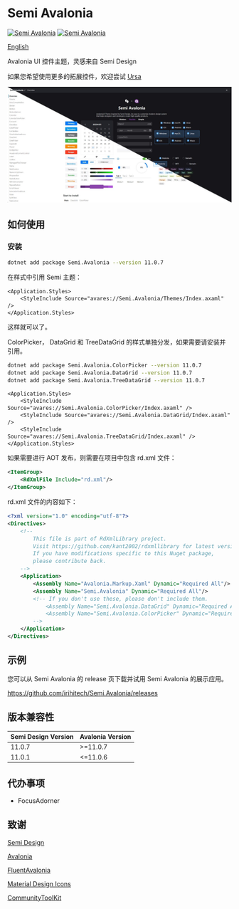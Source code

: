 # Semi Avalonia

[![Semi Avalonia](https://img.shields.io/nuget/v/Semi.Avalonia.svg?color=red&style=flat-square)](https://www.nuget.org/packages/Semi.Avalonia/)
[![Semi Avalonia](https://img.shields.io/nuget/dt/Semi.Avalonia.svg?style=flat-square)](https://www.nuget.org/packages/Semi.Avalonia/)

[English](./README.md)

Avalonia UI 控件主题，灵感来自 Semi Design

如果您希望使用更多的拓展控件，欢迎尝试 [Ursa](https://github.com/irihitech/Ursa.Avalonia)

![Light](./docs/demo.jpg)

## 如何使用

### 安装

```bash
dotnet add package Semi.Avalonia --version 11.0.7
```

在样式中引用 Semi 主题：

```xaml
<Application.Styles>
    <StyleInclude Source="avares://Semi.Avalonia/Themes/Index.axaml" />
</Application.Styles>
```

这样就可以了。

ColorPicker， DataGrid 和 TreeDataGrid 的样式单独分发，如果需要请安装并引用。

```bash
dotnet add package Semi.Avalonia.ColorPicker --version 11.0.7
dotnet add package Semi.Avalonia.DataGrid --version 11.0.7
dotnet add package Semi.Avalonia.TreeDataGrid --version 11.0.7
```

```xaml
<Application.Styles>
    <StyleInclude Source="avares://Semi.Avalonia.ColorPicker/Index.axaml" />
    <StyleInclude Source="avares://Semi.Avalonia.DataGrid/Index.axaml" />
    <StyleInclude Source="avares://Semi.Avalonia.TreeDataGrid/Index.axaml" />
</Application.Styles>
```

如果需要进行 AOT 发布，则需要在项目中包含 rd.xml 文件：

```xml
<ItemGroup>
    <RdXmlFile Include="rd.xml"/>
</ItemGroup>
```

rd.xml 文件的内容如下：

```xml
<?xml version="1.0" encoding="utf-8"?>
<Directives>
    <!--
        This file is part of RdXmlLibrary project.
        Visit https://github.com/kant2002/rdxmllibrary for latest version.
        If you have modifications specific to this Nuget package,
        please contribute back.
    -->
    <Application>
        <Assembly Name="Avalonia.Markup.Xaml" Dynamic="Required All"/>
        <Assembly Name="Semi.Avalonia" Dynamic="Required All"/>
        <!-- If you don't use these, please don't include them.
            <Assembly Name="Semi.Avalonia.DataGrid" Dynamic="Required All"/>
            <Assembly Name="Semi.Avalonia.ColorPicker" Dynamic="Required All"/>
        -->
    </Application>
</Directives>
```

## 示例

您可以从 Semi Avalonia 的 release 页下载并试用 Semi Avalonia 的展示应用。

<https://github.com/irihitech/Semi.Avalonia/releases>

## 版本兼容性

| Semi Design Version | Avalonia Version |
|:--------------------|:-----------------|
| 11.0.7              | >=11.0.7         |
| 11.0.1              | <=11.0.6         |

## 代办事项

* FocusAdorner

## 致谢

[Semi Design](https://semi.design/)

[Avalonia](https://github.com/AvaloniaUI/Avalonia)

[FluentAvalonia](https://github.com/amwx/FluentAvalonia)

[Material Design Icons](https://pictogrammers.com/library/mdi/)

[CommunityToolKit](https://github.com/CommunityToolkit/dotnet)

